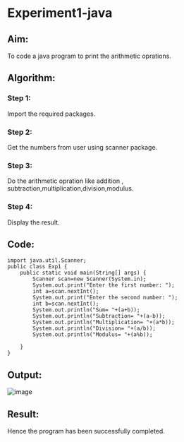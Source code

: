 # Experiment1-java
## Aim:
To code a java program to print the arithmetic oprations.

## Algorithm:
### Step 1:
Import the required packages.
### Step 2:
Get the numbers from user using scanner package.
### Step 3:
Do the arithmetic opration like addition , subtraction,multiplication,division,modulus.
### Step 4:
Display the result.
## Code:
```
import java.util.Scanner;
public class Exp1 {
    public static void main(String[] args) {
        Scanner scan=new Scanner(System.in);
        System.out.print("Enter the first number: ");
        int a=scan.nextInt();
        System.out.print("Enter the second number: ");
        int b=scan.nextInt();
        System.out.println("Sum= "+(a+b));
        System.out.println("Subtraction= "+(a-b));
        System.out.println("Multiplication= "+(a*b));
        System.out.println("Division= "+(a/b));
        System.out.println("Modulus= "+(a%b));

    }
}
```
## Output:
![image](https://github.com/Archana2003-Jkumar/Experiment1-java/assets/93427594/12f05707-db1d-49bc-9878-04f0d708b044)
## Result:
Hence the program has been successfully completed.

